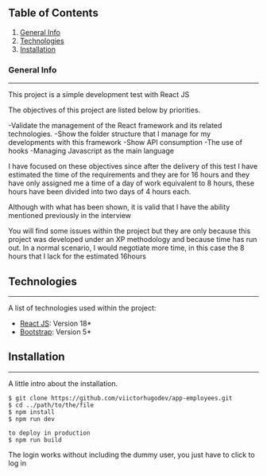 ## Table of Contents
1. [General Info](#general-info)
2. [Technologies](#technologies)
3. [Installation](#installation)

### General Info
***
This project is a simple development test with React JS

The objectives of this project are listed below by priorities.

-Validate the management of the React framework and its related technologies.
-Show the folder structure that I manage for my developments with this framework
-Show API consumption
-The use of hooks
-Managing Javascript as the main language

I have focused on these objectives since after the delivery of this test I have estimated the time of the requirements and they are for 16 hours and they have only assigned me a time of a day of work equivalent to 8 hours, these hours have been divided into two days of 4 hours each.

Although with what has been shown, it is valid that I have the ability mentioned previously in the interview

You will find some issues within the project but they are only because this project was developed under an XP methodology and because time has run out. In a normal scenario, I would negotiate more time, in this case the 8 hours that I lack for the estimated 16hours

## Technologies
***
A list of technologies used within the project:
* [React JS](https://reactjs.org/): Version 18*
* [Bootstrap](https://getbootstrap.com/): Version 5*

## Installation
***
A little intro about the installation. 
```
$ git clone https://github.com/viictorhugodev/app-employees.git
$ cd ../path/to/the/file
$ npm install
$ npm run dev

to deploy in production
$ npm run build
```

The login works without including the dummy user, you just have to click to log in

